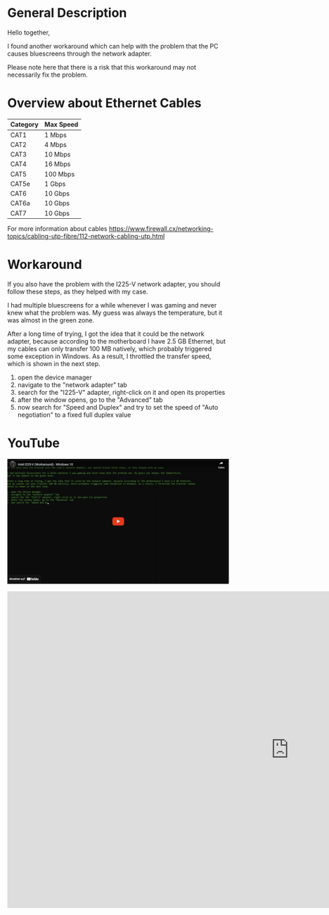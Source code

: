 # General Description
Hello together,

I found another workaround which can help with the problem that the PC causes bluescreens through the network adapter.

Please note here that there is a risk that this workaround may not necessarily fix the problem.

# Overview about Ethernet Cables
| Category | Max Speed |
| -------- | --------- |
| CAT1     |   1 Mbps  |
| CAT2     |   4 Mbps  |
| CAT3     |  10 Mbps  |
| CAT4     |  16 Mbps  |
| CAT5     | 100 Mbps  |
| CAT5e    |   1 Gbps  |
| CAT6     |  10 Gbps  |
| CAT6a    |  10 Gbps  |
| CAT7     |  10 Gbps  |

For more information about cables https://www.firewall.cx/networking-topics/cabling-utp-fibre/112-network-cabling-utp.html

# Workaround
If you also have the problem with the I225-V network adapter, you should follow these steps, as they helped with my case.

I had multiple bluescreens for a while whenever I was gaming and never knew what the problem was. My guess was always the temperature,
but it was almost in the green zone.

After a long time of trying, I got the idea that it could be the network adapter, because according to the motherboard I have 2.5 GB Ethernet,
but my cables can only transfer 100 MB natively, which probably triggered some exception in Windows. As a result, I throttled the transfer speed,
which is shown in the next step.

1. open the device manager
2. navigate to the "network adapter" tab
3. search for the "I225-V" adapter, right-click on it and open its properties
4. after the window opens, go to the "Advanced" tab
5. now search for "Speed and Duplex" and try to set the speed of "Auto negotiation" to a fixed full duplex value

# YouTube
[![Intel I225-V (Workaround) - Windows 10](thumbnail.JPG)](https://www.youtube.com/watch?v=99vEoNPO5zk)

<p><iframe width="1280" height="720" src="https://www.youtube.com/embed/99vEoNPO5zk" title="Intel I225-V (Workaround) - Windows 10" frameborder="0" allow="accelerometer; autoplay; clipboard-write; encrypted-media; gyroscope; picture-in-picture" allowfullscreen></iframe></p>
